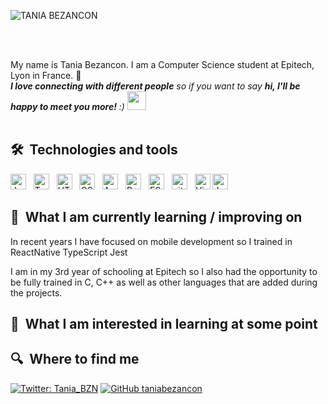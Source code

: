  ![TANIA BEZANCON](https://user-images.githubusercontent.com/87010134/183315818-19e32d1d-4520-4349-b466-49870b6fcc6c.jpg)
 
 <br />
 <br />

My name is Tania Bezancon. I am a Computer Science student at Epitech, Lyon in France. 🥐
<br />
 <em><b>I love connecting with different people</b> so if you want to say <b>hi, I'll be happy to meet you more!</b> :)</em> <a href="https://www.thoughtworks.com"></a><img src="https://media.giphy.com/media/WUlplcMpOCEmTGBtBW/giphy.gif" width="30"> 
<br />
<br />
## 🛠  Technologies and tools

<a name="learning-now"></a>
<img src="https://img.shields.io/badge/JavaScript-282C34?logo=javascript&logoColor=F7DF1E" alt="JavaScript logo" title="JavaScript" height="25" />
&nbsp;
<img src="https://img.shields.io/badge/TypeScript-282C34?logo=typescript&logoColor=3178C6" alt="TypeScript logo" title="TypeScript" height="25" />
&nbsp;
<img src="https://img.shields.io/badge/HTML5-282C34?logo=html5&logoColor=E34F26" alt="HTML5 logo" title="HTML5" height="25" />
&nbsp;
<img src="https://img.shields.io/badge/CSS3-282C34?logo=css3&logoColor=1572B6" alt="CSS3 logo" title="CSS3" height="25" />
&nbsp;
<img src="https://img.shields.io/badge/Android-282C34?logo=android&logoColor=3DDC84" alt="Android logo" title="Android" height="25" />
&nbsp;
<img src="https://img.shields.io/badge/React Native-282C34?logo=react&logoColor=61DAFB" alt="React Native logo" title="React Native" height="25" />
&nbsp;
<img src="https://img.shields.io/badge/ESLint-282C34?logo=eslint&logoColor=4B32C3" alt="ESLint logo" title="ESLint" height="25" />
&nbsp;
<img src="https://img.shields.io/badge/git-282C34?logo=git&logoColor=F05032" alt="git logo" title="git" height="25" />
&nbsp;
<img src="https://img.shields.io/badge/VS%20Code-282C34?logo=visual-studio-code&logoColor=007ACC" alt="Visual Studio Code logo" title="Visual Studio Code" height="25" />
<img src="https://img.shields.io/badge/Jest-282C34?logo=jest&logoColor=C21325" alt="Jest logo" title="Jest" height="25" />

## 📖  What I am currently learning / improving on

In recent years I have focused on mobile development so I trained in
ReactNative
TypeScript
Jest

I am in my 3rd year of schooling at Epitech so I also had the opportunity to be fully trained in C, C++ as well as other languages that are added during the projects.

## 👾  What I am interested in learning at some point

## 🔍  Where to find me
[![Twitter: Tania_BZN](https://img.shields.io/twitter/follow/Tania_BZN?style=social)](https://twitter.com/Tania_BZN)
[![GitHub taniabezancon](https://img.shields.io/github/followers/taniabezancon?label=follow&style=social)](https://github.com/taniabezancon)

